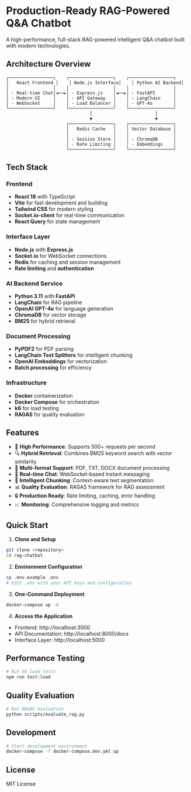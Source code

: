 # Production-Ready RAG-Powered Q&A Chatbot

A high-performance, full-stack RAG-powered intelligent Q&A chatbot built with modern technologies.

## Architecture Overview

```
┌─────────────────┐    ┌─────────────────┐    ┌─────────────────┐
│   React Frontend │    │ Node.js Interface│    │ Python AI Backend│
│                 │    │                 │    │                 │
│ - Real-time Chat│◄──►│ - Express.js    │◄──►│ - FastAPI       │
│ - Modern UI     │    │ - API Gateway   │    │ - LangChain     │
│ - WebSocket     │    │ - Load Balancer │    │ - GPT-4o        │
└─────────────────┘    └─────────────────┘    └─────────────────┘
                                │                        │
                                ▼                        ▼
                       ┌─────────────────┐    ┌─────────────────┐
                       │   Redis Cache   │    │ Vector Database │
                       │                 │    │                 │
                       │ - Session Store │    │ - ChromaDB      │
                       │ - Rate Limiting │    │ - Embeddings    │
                       └─────────────────┘    └─────────────────┘
```

## Tech Stack

### Frontend
- **React 18** with TypeScript
- **Vite** for fast development and building
- **Tailwind CSS** for modern styling
- **Socket.io-client** for real-time communication
- **React Query** for state management

### Interface Layer
- **Node.js** with **Express.js**
- **Socket.io** for WebSocket connections
- **Redis** for caching and session management
- **Rate limiting** and **authentication**

### AI Backend Service
- **Python 3.11** with **FastAPI**
- **LangChain** for RAG pipeline
- **OpenAI GPT-4o** for language generation
- **ChromaDB** for vector storage
- **BM25** for hybrid retrieval

### Document Processing
- **PyPDF2** for PDF parsing
- **LangChain Text Splitters** for intelligent chunking
- **OpenAI Embeddings** for vectorization
- **Batch processing** for efficiency

### Infrastructure
- **Docker** containerization
- **Docker Compose** for orchestration
- **k6** for load testing
- **RAGAS** for quality evaluation

## Features

- 🚀 **High Performance**: Supports 500+ requests per second
- 🔍 **Hybrid Retrieval**: Combines BM25 keyword search with vector similarity
- 📄 **Multi-format Support**: PDF, TXT, DOCX document processing
- 💬 **Real-time Chat**: WebSocket-based instant messaging
- 🧠 **Intelligent Chunking**: Context-aware text segmentation
- 📊 **Quality Evaluation**: RAGAS framework for RAG assessment
- 🔒 **Production Ready**: Rate limiting, caching, error handling
- 📈 **Monitoring**: Comprehensive logging and metrics

## Quick Start

1. **Clone and Setup**
```bash
git clone <repository>
cd rag-chatbot
```

2. **Environment Configuration**
```bash
cp .env.example .env
# Edit .env with your API keys and configuration
```

3. **One-Command Deployment**
```bash
docker-compose up -d
```

4. **Access the Application**
- Frontend: http://localhost:3000
- API Documentation: http://localhost:8000/docs
- Interface Layer: http://localhost:5000

## Performance Testing

```bash
# Run k6 load tests
npm run test:load
```

## Quality Evaluation

```bash
# Run RAGAS evaluation
python scripts/evaluate_rag.py
```

## Development

```bash
# Start development environment
docker-compose -f docker-compose.dev.yml up
```

## License

MIT License

